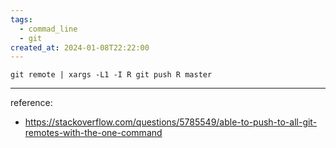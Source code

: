 ```yaml
---
tags:
  - commad_line
  - git
created_at: 2024-01-08T22:22:00
---
```



`git remote | xargs -L1 -I R git push R master`

---

reference:
- https://stackoverflow.com/questions/5785549/able-to-push-to-all-git-remotes-with-the-one-command
